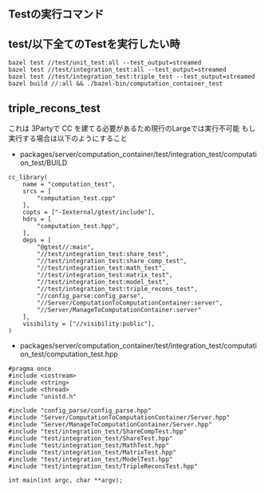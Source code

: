 Testの実行コマンド
---
## test/以下全てのTestを実行したい時
```
bazel test //test/unit_test:all --test_output=streamed
bazel test //test/integration_test:all --test_output=streamed
bazel test //test/integration_test:triple_test --test_output=streamed
bazel build //:all && ./bazel-bin/computation_container_test
```

## triple_recons_test
これは 3Partyで CC を建てる必要があるため現行のLargeでは実行不可能
もし実行する場合は以下のようにすること

- packages/server/computation_container/test/integration_test/computation_test/BUILD
```
cc_library(
    name = "computation_test",
    srcs = [
        "computation_test.cpp"
    ],
    copts = ["-Iexternal/gtest/include"],
    hdrs = [
        "computation_test.hpp",
    ],
    deps = [
        "@gtest//:main",
        "//test/integration_test:share_test",
        "//test/integration_test:share_comp_test",
        "//test/integration_test:math_test",
        "//test/integration_test:matrix_test",
        "//test/integration_test:model_test",
        "//test/integration_test:triple_recons_test",
        "//config_parse:config_parse",
        "//Server/ComputationToComputationContainer:server",
        "//Server/ManageToComputationContainer:server"
    ],
    visibility = ["//visibility:public"],
)
```

- packages/server/computation_container/test/integration_test/computation_test/computation_test.hpp
```
#pragma once
#include <iostream>
#include <string>
#include <thread>
#include "unistd.h"

#include "config_parse/config_parse.hpp"
#include "Server/ComputationToComputationContainer/Server.hpp"
#include "Server/ManageToComputationContainer/Server.hpp"
#include "test/integration_test/ShareCompTest.hpp"
#include "test/integration_test/ShareTest.hpp"
#include "test/integration_test/MathTest.hpp"
#include "test/integration_test/MatrixTest.hpp"
#include "test/integration_test/ModelTest.hpp"
#include "test/integration_test/TripleReconsTest.hpp"

int main(int argc, char **argv);
```
